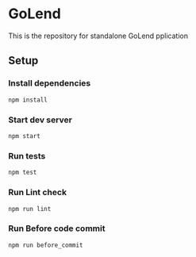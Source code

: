 # GoLend

This is the repository for standalone GoLend pplication

## Setup

### Install dependencies

`npm install`

### Start dev server

`npm start`

### Run tests

`npm test`

### Run Lint check

`npm run lint`

### Run Before code commit

`npm run before_commit`
